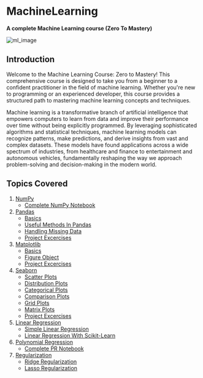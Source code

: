 # MachineLearning
**A complete Machine Learning course (Zero To Mastery)**

![ml_image](https://techblog.smc.it/static/c5256a11117134b1d5f3bd35c479db40/a41d1/ml.jpg)

## Introduction
Welcome to the Machine Learning Course: Zero to Mastery! This comprehensive course is designed to take you from a beginner to a confident practitioner in the field of machine learning. Whether you're new to programming or an experienced developer, this course provides a structured path to mastering machine learning concepts and techniques.

Machine learning is a transformative branch of artificial intelligence that empowers computers to learn from data and improve their performance over time without being explicitly programmed. By leveraging sophisticated algorithms and statistical techniques, machine learning models can recognize patterns, make predictions, and derive insights from vast and complex datasets. These models have found applications across a wide spectrum of industries, from healthcare and finance to entertainment and autonomous vehicles, fundamentally reshaping the way we approach problem-solving and decision-making in the modern world.

## Topics Covered
1. [NumPy](https://github.com/mmhaashir/MachineLearning/tree/main/1.%20NumPy)
   - [Complete NumPy Notebook](https://github.com/mmhaashir/MachineLearning/blob/main/1.%20NumPy/NumPy.ipynb)
2. [Pandas](https://github.com/mmhaashir/MachineLearning/tree/main/2.%20Pandas)
   - [Basics](https://github.com/mmhaashir/MachineLearning/blob/main/2.%20Pandas/1.%20Pandas.ipynb)
   - [Useful Methods In Pandas](https://github.com/mmhaashir/MachineLearning/blob/main/2.%20Pandas/2.%20Useful_Methods_In_Pandas.ipynb)
   - [Handling Missing Data](https://github.com/mmhaashir/MachineLearning/blob/main/2.%20Pandas/3.%20Handling_Missing_Data.ipynb)
   - [Project Excercises](https://github.com/mmhaashir/MachineLearning/blob/main/2.%20Pandas/4.%20Project_Excercise.ipynb)
3. [Matplotlib](https://github.com/mmhaashir/MachineLearning/tree/main/3.%20Matplotlib)
   - [Basics](https://github.com/mmhaashir/MachineLearning/blob/main/3.%20Matplotlib/1.%20Basics.ipynb)
   - [Figure Object](https://github.com/mmhaashir/MachineLearning/blob/main/3.%20Matplotlib/2.%20Figure_Object.ipynb)
   - [Project Excercises](https://github.com/mmhaashir/MachineLearning/blob/main/3.%20Matplotlib/3.%20Excercise.ipynb)
4. [Seaborn](https://github.com/mmhaashir/MachineLearning/tree/main/4.%20Seaborn)
   - [Scatter Plots](https://github.com/mmhaashir/MachineLearning/blob/main/4.%20Seaborn/1.%20Scatter_Plots.ipynb)
   - [Distribution Plots](https://github.com/mmhaashir/MachineLearning/blob/main/4.%20Seaborn/2.%20Distribution_Plots.ipynb)
   - [Categorical Plots](https://github.com/mmhaashir/MachineLearning/blob/main/4.%20Seaborn/3.%20Categorical_Plots.ipynb)
   - [Comparison Plots](https://github.com/mmhaashir/MachineLearning/blob/main/4.%20Seaborn/4.%20Comparison_Plots.ipynb)
   - [Grid Plots](https://github.com/mmhaashir/MachineLearning/blob/main/4.%20Seaborn/5.%20Grid_Plots.ipynb)
   - [Matrix Plots](https://github.com/mmhaashir/MachineLearning/blob/main/4.%20Seaborn/6.%20Matrix_Plots.ipynb)
   - [Project Excercises](https://github.com/mmhaashir/MachineLearning/blob/main/4.%20Seaborn/7.%20Excercise.ipynb)
5. [Linear Regression](https://github.com/mmhaashir/MachineLearning/tree/main/5.%20Linear%20Regression)
    - [Simple Linear Regression](https://github.com/mmhaashir/MachineLearning/blob/main/5.%20Linear%20Regression/1.%20Simple_Linear_Regression.ipynb)
    - [Linear Regression With Scikit-Learn](https://github.com/mmhaashir/MachineLearning/blob/main/5.%20Linear%20Regression/2.%20Linear_Regression_With_ScikitLearn.ipynb)
6. [Polynomial Regression](https://github.com/mmhaashir/MachineLearning/tree/main/6.%20Polynomial%20Regression)
    - [Complete PR Notebook](https://github.com/mmhaashir/MachineLearning/blob/main/6.%20Polynomial%20Regression/1.%20Polynomial_Regression.ipynb)
7. [Regularization](https://github.com/mmhaashir/MachineLearning/tree/main/7.%20Regularization)
    - [Ridge Regularization](https://github.com/mmhaashir/MachineLearning/blob/main/7.%20Regularization/1.%20Ridge_Regularization.ipynb)
    - [Lasso Regularization](https://github.com/mmhaashir/MachineLearning/blob/main/7.%20Regularization/2.%20Lasso_Regularization.ipynb)

